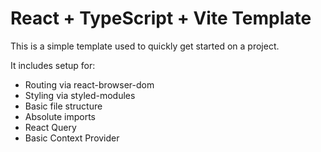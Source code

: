 # React + TypeScript + Vite Template

This is a simple template used to quickly get started on a project.

It includes setup for:
- Routing via react-browser-dom
- Styling via styled-modules
- Basic file structure
- Absolute imports
- React Query
- Basic Context Provider


